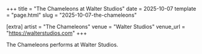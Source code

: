 +++
title = "The Chameleons at Walter Studios"
date = 2025-10-07
template = "page.html"
slug = "2025-10-07-the-chameleons"

[extra]
artist = "The Chameleons"
venue = "Walter Studios"
venue_url = "https://walterstudios.com"
+++

The Chameleons performs at Walter Studios.
